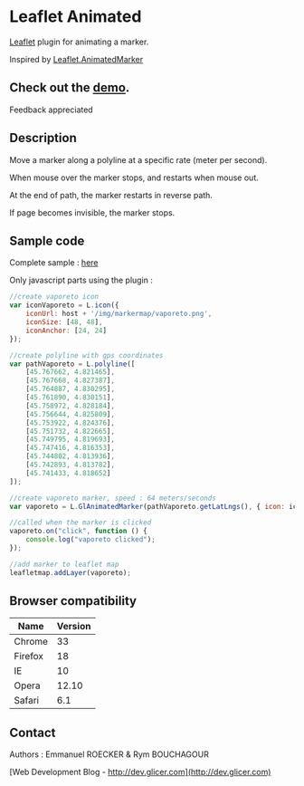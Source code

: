 # Leaflet Animated

[Leaflet](http://leafletjs.com/) plugin for animating a marker.

Inspired by [Leaflet.AnimatedMarker](https://github.com/openplans/Leaflet.AnimatedMarker)

## Check out the [demo](http://lyon.glicer.com).

Feedback appreciated

## Description

Move a marker along a polyline at a specific rate (meter per second).

When mouse over the marker stops, and restarts when mouse out.

At the end of path, the marker restarts in reverse path.

If page becomes invisible, the marker stops.

## Sample code

Complete sample : [here](example/sample.html)

Only javascript parts using the plugin :

```javascript
//create vaporeto icon
var iconVaporeto = L.icon({
    iconUrl: host + '/img/markermap/vaporeto.png',
    iconSize: [48, 48],
    iconAnchor: [24, 24]
});

//create polyline with gps coordinates
var pathVaporeto = L.polyline([
    [45.767662, 4.821465],
    [45.767668, 4.827387],
    [45.764887, 4.830295],
    [45.761890, 4.830151],
    [45.758972, 4.828184],
    [45.756644, 4.825809],
    [45.753922, 4.824376],
    [45.751732, 4.822665],
    [45.749795, 4.819693],
    [45.747416, 4.816353],
    [45.744802, 4.813936],
    [45.742893, 4.813782],
    [45.741433, 4.818652]
]);

//create vaporeto marker, speed : 64 meters/seconds
var vaporeto = L.GlAnimatedMarker(pathVaporeto.getLatLngs(), { icon: iconVaporeto, speed: 64 });

//called when the marker is clicked
vaporeto.on("click", function () {
    console.log("vaporeto clicked");
});

//add marker to leaflet map
leafletmap.addLayer(vaporeto);
```

## Browser compatibility

Name    | Version
------  | -------
Chrome  | 33
Firefox | 18
IE      | 10
Opera   | 12.10
Safari  | 6.1

## Contact

Authors : Emmanuel ROECKER & Rym BOUCHAGOUR

[Web Development Blog - http://dev.glicer.com](http://dev.glicer.com)